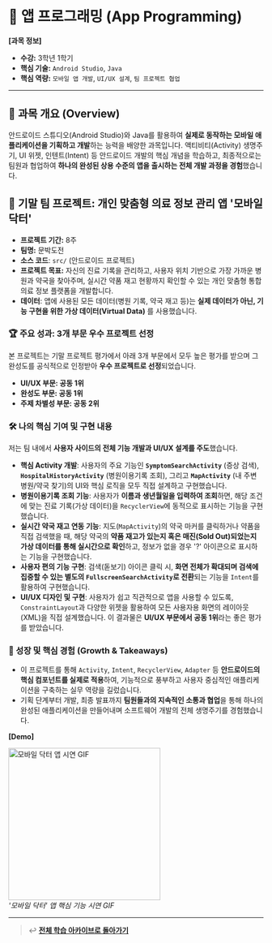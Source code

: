 # 📱 앱 프로그래밍 (App Programming)

**[과목 정보]**
- **수강:** 3학년 1학기
- **핵심 기술:** `Android Studio`, `Java`
- **핵심 역량:** `모바일 앱 개발`, `UI/UX 설계`, `팀 프로젝트 협업`

---

## 📖 과목 개요 (Overview)
안드로이드 스튜디오(Android Studio)와 Java를 활용하여 **실제로 동작하는 모바일 애플리케이션을 기획하고 개발**하는 능력을 배양한 과목입니다. 액티비티(Activity) 생명주기, UI 위젯, 인텐트(Intent) 등 안드로이드 개발의 핵심 개념을 학습하고, 최종적으로는 팀원과 협업하여 **하나의 완성된 상용 수준의 앱을 출시하는 전체 개발 과정을 경험**했습니다.

## 🚀 기말 팀 프로젝트: 개인 맞춤형 의료 정보 관리 앱 '모바일 닥터'

- **프로젝트 기간:** 8주
- **팀명:** 문박도전
- **소스 코드**: `src/` (안드로이드 프로젝트)
- **프로젝트 목표:** 자신의 진료 기록을 관리하고, 사용자 위치 기반으로 가장 가까운 병원과 약국을 찾아주며, 실시간 약품 재고 현황까지 확인할 수 있는 개인 맞춤형 통합 의료 정보 플랫폼을 개발합니다.
- **데이터**: 앱에 사용된 모든 데이터(병원 기록, 약국 재고 등)는 **실제 데이터가 아닌, 기능 구현을 위한 가상 데이터(Virtual Data)** 를 사용했습니다.

### 🏆 주요 성과: 3개 부문 우수 프로젝트 선정
본 프로젝트는 기말 프로젝트 평가에서 아래 3개 부문에서 모두 높은 평가를 받으며 그 완성도를 공식적으로 인정받아 **우수 프로젝트로 선정**되었습니다.
-   **UI/UX 부문: 공동 1위**
-   **완성도 부문: 공동 1위**
-   **주제 차별성 부문: 공동 2위**

### 🛠️ 나의 핵심 기여 및 구현 내용
저는 팀 내에서 **사용자 사이드의 전체 기능 개발과 UI/UX 설계를 주도**했습니다.

-   **핵심 Activity 개발**: 사용자의 주요 기능인 **`SymptomSearchActivity`** (증상 검색), **`HospitalHistoryActivity`** (병원이용기록 조회), 그리고 **`MapActivity`** (내 주변 병원/약국 찾기)의 UI와 핵심 로직을 모두 직접 설계하고 구현했습니다.
-   **병원이용기록 조회 기능**: 사용자가 **이름과 생년월일을 입력하여 조회**하면, 해당 조건에 맞는 진료 기록(가상 데이터)을 `RecyclerView`에 동적으로 표시하는 기능을 구현했습니다.
-   **실시간 약국 재고 연동 기능**: 지도(`MapActivity`)의 약국 마커를 클릭하거나 약품을 직접 검색했을 때, 해당 약국의 **약품 재고가 있는지 혹은 매진(Sold Out)되었는지 가상 데이터를 통해 실시간으로 확인**하고, 정보가 없을 경우 '?' 아이콘으로 표시하는 기능을 구현했습니다.
-   **사용자 편의 기능 구현**: 검색(돋보기) 아이콘 클릭 시, **화면 전체가 확대되며 검색에 집중할 수 있는 별도의 `FullscreenSearchActivity`로 전환**되는 기능을 `Intent`를 활용하여 구현했습니다.
-   **UI/UX 디자인 및 구현**: 사용자가 쉽고 직관적으로 앱을 사용할 수 있도록, `ConstraintLayout`과 다양한 위젯을 활용하여 모든 사용자용 화면의 레이아웃(XML)을 직접 설계했습니다. 이 결과물은 **UI/UX 부문에서 공동 1위**라는 좋은 평가를 받았습니다.

### 🌱 성장 및 핵심 경험 (Growth & Takeaways)
-   이 프로젝트를 통해 `Activity`, `Intent`, `RecyclerView`, `Adapter` 등 **안드로이드의 핵심 컴포넌트를 실제로 적용**하여, 기능적으로 풍부하고 사용자 중심적인 애플리케이션을 구축하는 실무 역량을 길렀습니다.
-   기획 단계부터 개발, 최종 발표까지 **팀원들과의 지속적인 소통과 협업**을 통해 하나의 완성된 애플리케이션을 만들어내며 소프트웨어 개발의 전체 생명주기를 경험했습니다.

**[Demo]**
<p align="left">
  <img src="./assets/mobile-doctor-demo.gif" alt="모바일 닥터 앱 시연 GIF" width="300"/>
  <br/>
  <i>'모바일 닥터' 앱 핵심 기능 시연 GIF</i>
</p>

---
> ↩️ **[전체 학습 아카이브로 돌아가기](https://github.com/jihun-moon/daegu-univ-cs)**
